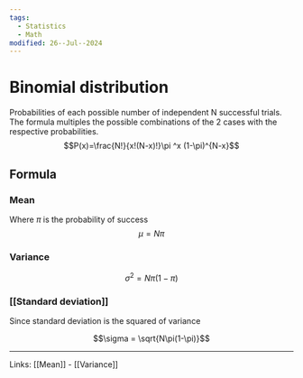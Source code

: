 ```yaml
---
tags:
  - Statistics
  - Math
modified: 26--Jul--2024
---
```

# Binomial distribution

Probabilities of each possible number of independent N successful trials. The formula multiples the possible combinations of the 2 cases with the respective probabilities.  
$$P(x)=\frac{N!}{x!(N-x)!}\pi ^x (1-\pi)^{N-x}$$
## Formula
### Mean
Where $\pi$ is the probability of success  
$$\mu = N\pi$$
### Variance
$$\sigma^2 = N\pi(1-\pi)$$
### [[Standard deviation]]

Since standard deviation is the squared of variance

$$\sigma = \sqrt{N\pi(1-\pi)}$$

---
Links: [[Mean]] - [[Variance]]